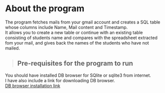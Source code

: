# About the program
<p>The program fetches mails from your gmail account and creates a SQL table whose columns include Name, Mail content and Timestamp.</br>
It allows you to create a new table or continue with an existing table consisting of students name
and compares with the spreadsheet extracted fom your mail, and gives back the names of the students who have not mailed. </p>

> ## Pre-requisites for the program to run
You should have installed DB browser for SQlite
  or sqlite3 from internet.<br>
  I have also include a link for downloading DB browser.<br>
  [DB browser installation link](https://sqlitebrowser.org/blog/version-3-12-1-released/) 
 




